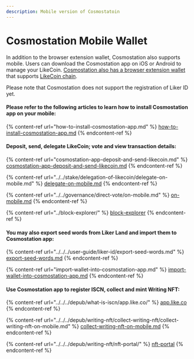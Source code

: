 ```yaml
---
description: Mobile version of Cosmostatoin
---
```


# Cosmostation Mobile Wallet

In addition to the browser extension wallet, Cosmostation also supports mobile. Users can download the Cosmostation app on iOS or Android to manage your LikeCoin. [Cosmostation also has a browser extension wallet](../cosmostation/) that supports [LikeCoin chain](https://www.mintscan.io/likecoin).

Please note that Cosmostation does not support the registration of Liker ID yet.

#### Please refer to the following articles to learn how to install Cosmostation app on your mobile:

{% content-ref url="how-to-install-cosmostation-app.md" %}
[how-to-install-cosmostation-app.md](how-to-install-cosmostation-app.md)
{% endcontent-ref %}

#### Deposit, send, delegate LikeCoin; vote and view transaction details:

{% content-ref url="cosmostation-app-deposit-and-send-likecoin.md" %}
[cosmostation-app-deposit-and-send-likecoin.md](cosmostation-app-deposit-and-send-likecoin.md)
{% endcontent-ref %}

{% content-ref url="../../stake/delegation-of-likecoin/delegate-on-mobile.md" %}
[delegate-on-mobile.md](../../stake/delegation-of-likecoin/delegate-on-mobile.md)
{% endcontent-ref %}

{% content-ref url="../../governance/direct-vote/on-mobile.md" %}
[on-mobile.md](../../governance/direct-vote/on-mobile.md)
{% endcontent-ref %}

{% content-ref url="../block-explorer/" %}
[block-explorer](../block-explorer/)
{% endcontent-ref %}

#### You may also export seed words from Liker Land and import them to Cosmostation app:

{% content-ref url="../../../user-guide/liker-id/export-seed-words.md" %}
[export-seed-words.md](../../../user-guide/liker-id/export-seed-words.md)
{% endcontent-ref %}

{% content-ref url="import-wallet-into-cosmostation-app.md" %}
[import-wallet-into-cosmostation-app.md](import-wallet-into-cosmostation-app.md)
{% endcontent-ref %}

#### Use Cosmostation app to register ISCN, collect and mint Writing NFT:&#x20;

{% content-ref url="../../../depub/what-is-iscn/app.like.co/" %}
[app.like.co](../../../depub/what-is-iscn/app.like.co/)
{% endcontent-ref %}

{% content-ref url="../../../depub/writing-nft/collect-writing-nft/collect-writing-nft-on-mobile.md" %}
[collect-writing-nft-on-mobile.md](../../../depub/writing-nft/collect-writing-nft/collect-writing-nft-on-mobile.md)
{% endcontent-ref %}

{% content-ref url="../../../depub/writing-nft/nft-portal/" %}
[nft-portal](../../../depub/writing-nft/nft-portal/)
{% endcontent-ref %}
